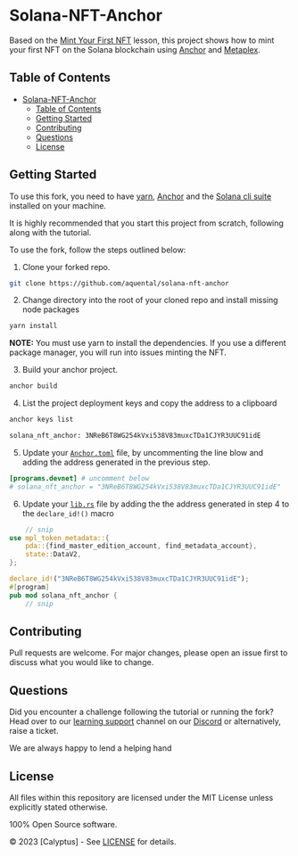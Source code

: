 # Solana-NFT-Anchor

Based on the [Mint Your First NFT](https://calyptus.co/lessons/mint-your-first-nft/) lesson, this project shows how to mint your first NFT on the Solana blockchain using [Anchor](https://www.anchor-lang.com/) and [Metaplex](https://www.anchor-lang.com/).

## Table of Contents

- [Solana-NFT-Anchor](#solana-nft-anchor)
  - [Table of Contents](#table-of-contents)
  - [Getting Started](#getting-started)
  - [Contributing](#contributing)
  - [Questions](#questions)
  - [License](#license)

## Getting Started

To use this fork, you need to have [yarn](https://yarnpkg.com/getting-started/install), [Anchor](https://www.anchor-lang.com/docs/installation) and the [Solana cli suite](https://solana.com/developers/guides/getstarted/setup-local-development) installed on your machine.

It is highly recommended that you start this project from scratch, following along with the tutorial.

To use the fork, follow the steps outlined below:

1. Clone your forked repo.

```bash
git clone https://github.com/aquental/solana-nft-anchor
```

2. Change directory into the root of your cloned repo and install missing node packages

```bash
yarn install
```

**NOTE:** You must use yarn to install the dependencies. If you use a different package manager, you will run into issues minting the NFT.

3. Build your anchor project.

```bash
anchor build
```

4. List the project deployment keys and copy the address to a clipboard

```bash
anchor keys list
```

```bash
solana_nft_anchor: 3NReB6T8WG254kVxi538V83muxcTDa1CJYR3UUC91idE
```

5. Update your [`Anchor.toml`](Anchor.toml) file, by uncommenting the line blow and adding the address generated in the previous step.

```toml
[programs.devnet] # uncomment below
# solana_nft_anchor = "3NReB6T8WG254kVxi538V83muxcTDa1CJYR3UUC91idE"
```

6. Update your [`lib.rs`](programs/solana-nft-anchor/src//lib.rs) file by adding the the address generated in step 4 to the `declare_id!()` macro

```rust
    // snip
use mpl_token_metadata::{
    pda::{find_master_edition_account, find_metadata_account},
    state::DataV2,
};

declare_id!("3NReB6T8WG254kVxi538V83muxcTDa1CJYR3UUC91idE");
#[program]
pub mod solana_nft_anchor {
    // snip
```

## Contributing

Pull requests are welcome. For major changes, please open an issue first to discuss what you would like to change.

## Questions

Did you encounter a challenge following the tutorial or running the fork?
Head over to our [learning support](https://discord.com/channels/1130457754826461216/1132978998155165806) channel on our [Discord](https://discord.gg/38KftAhW) or alternatively, raise a ticket.

We are always happy to lend a helping hand

## License

All files within this repository are licensed under the MIT License unless explicitly stated otherwise.

100% Open Source software.

© 2023 [Calyptus] - See [LICENSE](https://opensource.org/license/mit/) for details.
